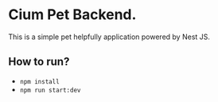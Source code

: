 # Cium Pet Backend.

This is a simple pet helpfully application powered by Nest JS.

## How to run?

- `npm install`
- `npm run start:dev`
